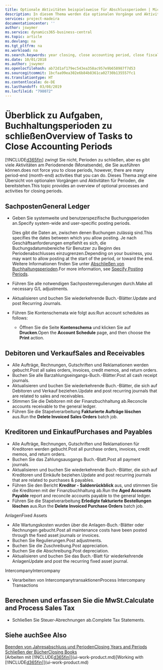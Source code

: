 ```yaml
---
title: Optionale Aktivitäten beispielsweise für Abschlussperioden | Microsoft Docs
description: In diesem Thema werden die optionalen Vorgänge und Aktivitäten Abschlussbuchhaltungsperioden in  Business Central dargelegt.
services: project-madeira
documentationcenter: ''
author: jswymer
ms.service: dynamics365-business-central
ms.topic: article
ms.devlang: na
ms.tgt_pltfrm: na
ms.workload: na
ms.search.keywords: year closing, close accounting period, close fiscal year, aging, creditor payments, vendor payments
ms.date: 10/01/2018
ms.author: jswymer
ms.openlocfilehash: ab72d1af179ec543ea358ac957e9b658987f7d53
ms.sourcegitcommit: 1bcfaa99ea302e6b84b8361ca02730b135557fc1
ms.translationtype: HT
ms.contentlocale: de-DE
ms.lasthandoff: 03/08/2019
ms.locfileid: "798072"
---
```

# <a name="overview-of-tasks-to-close-accounting-periods"></a><span data-ttu-id="cfd69-103">Überblick zu Aufgaben, Buchhaltungsperioden zu schließen</span><span class="sxs-lookup"><span data-stu-id="cfd69-103">Overview of Tasks to Close Accounting Periods</span></span>
[!INCLUDE[d365fin](includes/d365fin_md.md)] <span data-ttu-id="cfd69-104">zwingt Sie nicht, Perioden zu schließen, aber es gibt viele Aktivitäten am Periodenende (Monatsende), die Sie ausführen können.</span><span class="sxs-lookup"><span data-stu-id="cfd69-104">does not force you to close periods, however, there are many period-end (month-end) activities that you can do.</span></span> <span data-ttu-id="cfd69-105">Dieses Thema zeigt eine Übersicht von optionalen Vorgängen und Aktivitäten für Perioden, die bereitstehen.</span><span class="sxs-lookup"><span data-stu-id="cfd69-105">This topic provides an overview of optional processes and activities for closing periods.</span></span>  

## <a name="general-ledger"></a><span data-ttu-id="cfd69-106">Sachposten</span><span class="sxs-lookup"><span data-stu-id="cfd69-106">General Ledger</span></span>
* <span data-ttu-id="cfd69-107">Geben Sie systemweite und benutzerspezifische Buchungsperioden an.</span><span class="sxs-lookup"><span data-stu-id="cfd69-107">Specify system-wide and user-specific posting periods.</span></span>  

    <span data-ttu-id="cfd69-108">Dies gibt die Daten an, zwischen denen Buchungen zulässig sind.</span><span class="sxs-lookup"><span data-stu-id="cfd69-108">This specifies the dates between which you allow posting.</span></span> <span data-ttu-id="cfd69-109">Je nach Geschäftsanforderungen empfiehlt es sich, die Buchungsdatumsbereiche für Benutzer zu Beginn des Periodenabschlusses einzugrenzen.</span><span class="sxs-lookup"><span data-stu-id="cfd69-109">Depending on your business, you may want to allow posting at the start of the period, or toward the end.</span></span> <span data-ttu-id="cfd69-110">Weitere Informationen finden Sie unter [Abschließen von Buchhaltungsperioden](finance-how-specify-posting-periods.md).</span><span class="sxs-lookup"><span data-stu-id="cfd69-110">For more information, see [Specify Posting Periods](finance-how-specify-posting-periods.md).</span></span>  
* <span data-ttu-id="cfd69-111">Führen Sie alle notwendigen Sachpostenregulierungen durch.</span><span class="sxs-lookup"><span data-stu-id="cfd69-111">Make all necessary G/L adjustments.</span></span>  
* <span data-ttu-id="cfd69-112">Aktualisieren und buchen Sie wiederkehrende Buch.-Blätter.</span><span class="sxs-lookup"><span data-stu-id="cfd69-112">Update and post Recurring Journals.</span></span>  
  <!--* Process Consolidations-->
* <span data-ttu-id="cfd69-113">Führen Sie Kontenschemata wie folgt aus:</span><span class="sxs-lookup"><span data-stu-id="cfd69-113">Run account schedules as follows:</span></span>  
  * <span data-ttu-id="cfd69-114">Öffnen Sie die Seite **Kontenschema** und klicken Sie auf **Drucken**.</span><span class="sxs-lookup"><span data-stu-id="cfd69-114">Open the **Account Schedule** page, and then choose the **Print** action.</span></span>  

## <a name="sales-and-receivables"></a><span data-ttu-id="cfd69-115">Debitoren und Verkauf</span><span class="sxs-lookup"><span data-stu-id="cfd69-115">Sales and Receivables</span></span>
* <span data-ttu-id="cfd69-116">Alle Aufträge, Rechnungen, Gutschriften und Reklamationen werden gebucht.</span><span class="sxs-lookup"><span data-stu-id="cfd69-116">Post all sales orders, invoices, credit memos, and return orders.</span></span>  
* <span data-ttu-id="cfd69-117">Buchen Sie alle Barzahlungseingangs-Buch.-Blätter.</span><span class="sxs-lookup"><span data-stu-id="cfd69-117">Post all cash receipt journals.</span></span>  
* <span data-ttu-id="cfd69-118">Aktualisieren und buchen Sie wiederkehrende Buch.-Blätter, die sich auf Debitoren und Verkauf beziehen.</span><span class="sxs-lookup"><span data-stu-id="cfd69-118">Update and post recurring journals that are related to sales and receivables.</span></span>  
* <span data-ttu-id="cfd69-119">Stimmen Sie die Debitoren mit der Finanzbuchhaltung ab.</span><span class="sxs-lookup"><span data-stu-id="cfd69-119">Reconcile accounts receivable to the general ledger.</span></span>  
* <span data-ttu-id="cfd69-120">Führen Sie die Stapelverarbeitung **Fakturierte Aufträge löschen** aus.</span><span class="sxs-lookup"><span data-stu-id="cfd69-120">Run the **Delete Invoiced Sales Orders** batch job.</span></span>  

## <a name="purchases-and-payables"></a><span data-ttu-id="cfd69-121">Kreditoren und Einkauf</span><span class="sxs-lookup"><span data-stu-id="cfd69-121">Purchases and Payables</span></span>
* <span data-ttu-id="cfd69-122">Alle Aufträge, Rechnungen, Gutschriften und Reklamationen für Kreditoren werden gebucht.</span><span class="sxs-lookup"><span data-stu-id="cfd69-122">Post all purchase orders, invoices, credit memos, and return orders.</span></span>  
* <span data-ttu-id="cfd69-123">Buchen Sie das Zahlungsausgangs Buch.-Blatt.</span><span class="sxs-lookup"><span data-stu-id="cfd69-123">Post all payment journals.</span></span>  
* <span data-ttu-id="cfd69-124">Aktualisieren und buchen Sie wiederkehrende Buch.-Blätter, die sich auf Kreditoren und Einkäufe beziehen.</span><span class="sxs-lookup"><span data-stu-id="cfd69-124">Update and post recurring journals that are related to purchases & payables.</span></span>  
* <span data-ttu-id="cfd69-125">Führen Sie den Bericht **Kreditor - Saldenrückblick** aus, und stimmen Sie die Kreditoren mit der Finanzbuchhaltung ab.</span><span class="sxs-lookup"><span data-stu-id="cfd69-125">Run the **Aged Accounts Payable** report and reconcile accounts payable to the general ledger.</span></span>  
* <span data-ttu-id="cfd69-126">Führen Sie die Stapelverarbeitung **Erledigte fakturierte Bestellungen löschen** aus.</span><span class="sxs-lookup"><span data-stu-id="cfd69-126">Run the **Delete Invoiced Purchase Orders** batch job.</span></span>  

<span data-ttu-id="cfd69-127">Anlagen</span><span class="sxs-lookup"><span data-stu-id="cfd69-127">Fixed Assets</span></span>
* <span data-ttu-id="cfd69-128">Alle Wartungskosten wurden über die Anlagen-Buch.-Blätter oder Rechnungen gebucht.</span><span class="sxs-lookup"><span data-stu-id="cfd69-128">Post all maintenance costs have been posted through the fixed asset journals or invoices.</span></span>
* <span data-ttu-id="cfd69-129">Buchen Sie Regulierungen.</span><span class="sxs-lookup"><span data-stu-id="cfd69-129">Post adjustments.</span></span>
* <span data-ttu-id="cfd69-130">Buchen Sie die Zuschreibung.</span><span class="sxs-lookup"><span data-stu-id="cfd69-130">Post appreciation.</span></span>
* <span data-ttu-id="cfd69-131">Buchen Sie die Abschreibung.</span><span class="sxs-lookup"><span data-stu-id="cfd69-131">Post depreciation.</span></span>
* <span data-ttu-id="cfd69-132">Aktualisieren und buchen Sie das Buch.-Blatt für wiederkehrende Anlagen</span><span class="sxs-lookup"><span data-stu-id="cfd69-132">Update and post the recurring fixed asset journal.</span></span>

<span data-ttu-id="cfd69-133">Intercompany</span><span class="sxs-lookup"><span data-stu-id="cfd69-133">Intercompany</span></span>
* <span data-ttu-id="cfd69-134">Verarbeiten von Intercompanytransaktionen</span><span class="sxs-lookup"><span data-stu-id="cfd69-134">Process Intercompany Transactions</span></span>

## <a name="calculate-and-process-sales-tax"></a><span data-ttu-id="cfd69-135">Berechnen und erfassen Sie die MwSt.</span><span class="sxs-lookup"><span data-stu-id="cfd69-135">Calculate and Process Sales Tax</span></span>
* <span data-ttu-id="cfd69-136">Schließen Sie Steuer-Abrechnungen ab.</span><span class="sxs-lookup"><span data-stu-id="cfd69-136">Complete Tax Statements.</span></span>  

## <a name="see-also"></a><span data-ttu-id="cfd69-137">Siehe auch</span><span class="sxs-lookup"><span data-stu-id="cfd69-137">See Also</span></span>
[<span data-ttu-id="cfd69-138">Beenden von Jahresabschluss und Perioden</span><span class="sxs-lookup"><span data-stu-id="cfd69-138">Closing Years and Periods</span></span>](year-close-years-periods.md)  
[<span data-ttu-id="cfd69-139">Schließen der Bücher</span><span class="sxs-lookup"><span data-stu-id="cfd69-139">Closing Books</span></span>](year-close-books.md)  
<span data-ttu-id="cfd69-140">[Arbeiten mit [!INCLUDE[d365fin](includes/d365fin_md.md)]](ui-work-product.md)</span><span class="sxs-lookup"><span data-stu-id="cfd69-140">[Working with [!INCLUDE[d365fin](includes/d365fin_md.md)]](ui-work-product.md)</span></span>
